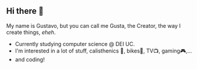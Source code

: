 
## Hi there 👋

My name is Gustavo, but you can call me Gusta, the Creator, the way I create things, _eheh_.

-  Currently studying computer science @ DEI UC.
- I'm interested in a lot of stuff, calisthenics 🤸, bikes🚴, TV📺, gaming🎮,...
- and coding!
